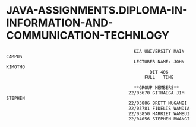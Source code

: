 # JAVA-ASSIGNMENTS.DIPLOMA-IN-INFORMATION-AND-COMMUNICATION-TECHNLOGY
                                                    KCA UNIVERSITY MAIN CAMPUS 
                                                    LECTURER NAME: JOHN KIMOTHO
                                                          DIT 406
                                                        FULL   TIME

                                                    **GROUP MEMBERS**
                                                  22/03670 GITHAIGA JIM STEPHEN
                                                  22/03886 BRETT MUGAMBI
                                                  22/03781 FIDELIS WANDIA
                                                  22/03850 HARRIET WAMBUI
                                                  22/04056 STEPHEN MWANGI
